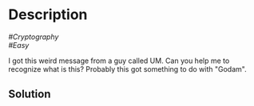 # Description

_#Cryptography_<br>
_#Easy_<br>

I got this weird message from a guy called UM. Can you help me to recognize what is this? Probably this got something to do with "Godam".

## Solution

